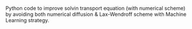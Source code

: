 Python code to improve solvin transport equation (with numerical scheme) by avoiding both numerical diffusion & Lax-Wendroff scheme with Machine Learning strategy.

